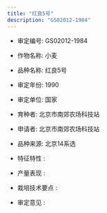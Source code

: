```yaml
---
title: "红良5号"
description: "GS02012-1984"
---
```

* 审定编号:  GS02012-1984

*  作物名称:  小麦

*  品种名称:  红良5号

*  审定年份:  1990

*  审定单位:  国家

* 育种者:  北京市南郊农场科技站

*  申请者:  北京市南郊农场科技站

*  品种来源:  北京14系选

*  特征特性 : 

 
*  产量表现 : 


*  栽培技术要点 : 


*  审定意见 : 

